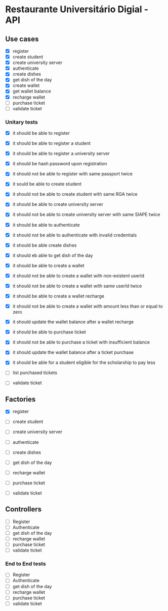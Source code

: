 # Restaurante Universitário Digial - API

## Use cases

- [x] register
- [x] create student
- [x] create university server
- [x] authenticate
- [x] create dishes
- [x] get dish of the day
- [x] create wallet
- [x] get wallet balance
- [x] recharge wallet
- [ ] purchase ticket
- [ ] validate ticket

### Unitary tests

- [x] it should be able to register
- [x] it should be able to register a student
- [x] it should be able to register a university server
- [x] it should be hash password upon registration
- [x] it should not be able to register with same passport twice
- [x] it sould be able to create student
- [x] it should not be able to create student with same RGA twice
- [x] it should be able to create university server
- [x] it should not be able to create university server with same SIAPE twice
- [x] it should be able to authenticate
- [x] it should not be able to authenticate with invalid credentials
- [x] it should be able create dishes
- [x] it should eb able to get dish of the day
- [x] it should be able to create a wallet
- [x] it should not be able to create a wallet with non-existent userId
- [x] it should not be able to create a wallet with same userId twice
- [x] it should be able to create a wallet recharge
- [x] it should not be able to create a wallet with amount less than or equal to zero
- [x] it should update the wallet balance after a wallet recharge
- [x] it should be able to purchase ticket
- [x] it should not be able to purchase a ticket with insufficient balance
- [x] it should update the wallet balance after a ticket purchase
- [x] it should be able for a student eligible for the scholarship to pay less
- [ ] list purchased tickets
- [ ] validate ticket


## Factories

- [x] register
- [ ] create student
- [ ] create university server
- [ ] authenticate
- [ ] create dishes
- [ ] get dish of the day
- [ ] recharge wallet
- [ ] purchase ticket
- [ ] validate ticket


## Controllers

- [ ] Register
- [ ] Authenticate
- [ ] get dish of the day
- [ ] recharge wallet
- [ ] purchase ticket
- [ ] validate ticket

### End to End tests

- [ ] Register
- [ ] Authenticate
- [ ] get dish of the day
- [ ] recharge wallet
- [ ] purchase ticket
- [ ] validate ticket
